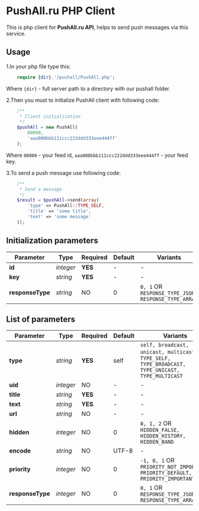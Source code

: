# PushAll.ru PHP Client
This is php client for **PushAll.ru API**, helps to send push messages via this service.
## Usage
1.In your php file type this: 
```php
    require {dir}.'/pushall/PushAll.php';
```
Where `{dir}` - full server path to a directory with our pushall folder.

2.Then you must to initialize PushAll client with following code:
```php
    /**
     * Client initialization
     */
    $pushAll = new PushAll(
        00000, 
        'aaa000bbb111ccc222ddd333eee444ff'
    );
```
Where `00000` - your feed id, `aaa000bbb111ccc222ddd333eee444ff` - your feed key.

3.To send a push message use following code:
```php
    /**
     * Send a message
     */
    $result = $pushAll->send(array(
        'type' => PushAll::TYPE_SELF,
        'title' => 'some title',
        'text' => 'some message'
    ));
```
## Initialization parameters
Parameter | Type | Required | Default | Variants
--------- | ---- | -------- | ------- | --------
**id** | *integer* | **YES** | - | -
**key** | *string* | **YES** | - | -
**responseType** | *string* | NO | 0 | `0, 1` OR `RESPONSE_TYPE_JSON, RESPONSE_TYPE_ARRAY`

## List of parameters
Parameter | Type | Required | Default | Variants
--------- | ---- | -------- | ------- | --------
**type** | *string* | **YES** | self | `self, broadcast, unicast, multicast` OR `TYPE_SELF, TYPE_BROADCAST, TYPE_UNICAST, TYPE_MULTICAST`
**uid** | *integer* | NO | - | -
**title** | *string* | **YES** | - | -
**text** | *string* | **YES** | - | -
**url** | *string* | NO | - | - 
**hidden** | *integer* | NO | 0 | `0, 1, 2` OR `HIDDEN_FALSE, HIDDEN_HISTORY, HIDDEN_BAND`
**encode** | *string* | NO | UTF-8 | -
**priority** | *integer* | NO | 0 | `-1, 0, 1` OR `PRIORITY_NOT_IMPORTANT, PRIORITY_DEFAULT, PRIORITY_IMPORTANT`
**responseType** | *integer* | NO | 0 | `0, 1` OR `RESPONSE_TYPE_JSON, RESPONSE_TYPE_ARRAY`
